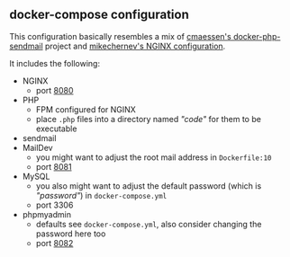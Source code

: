 ## docker-compose configuration

This configuration basically resembles a mix of [cmaessen's docker-php-sendmail](https://github.com/cmaessen/docker-php-sendmail) project and [mikechernev's NGINX configuration](https://github.com/mikechernev/dockerised-php). 

It includes the following:

- NGINX
  - port [8080](http://localhost:8080)
- PHP
  - FPM configured for NGINX
  - place `.php` files into a directory named *"code"* for them to be executable
- sendmail
- MailDev
  - you might want to adjust the root mail address in `Dockerfile:10`
  - port [8081](http://localhost:8081)
- MySQL
  - you also might want to adjust the default password (which is *"password"*) in `docker-compose.yml`
  - port 3306
- phpmyadmin
  - defaults see `docker-compose.yml`, also consider changing the password here too
  - port [8082](http://localhost:8082)
  